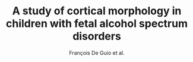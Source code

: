 ---
cat: gaia
subcat: architecture
bestof: false
author: François De Guio et al.
title: A study of cortical morphology in children with fetal alcohol spectrum disorders
journal: Human Brain Mapping
year: 2014
type: article
doi: 10.1002/hbm.22327
---